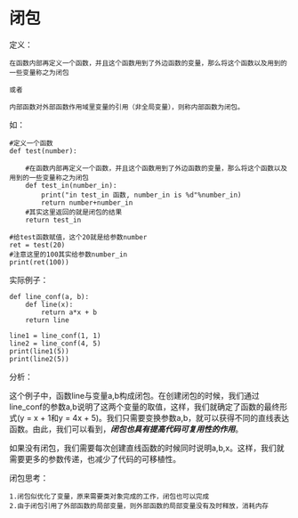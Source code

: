 # 闭包

定义：

```
在函数内部再定义一个函数，并且这个函数用到了外边函数的变量，那么将这个函数以及用到的一些变量称之为闭包

或者

内部函数对外部函数作用域里变量的引用（非全局变量），则称内部函数为闭包。
```

如：

```
#定义一个函数
def test(number):

    #在函数内部再定义一个函数，并且这个函数用到了外边函数的变量，那么将这个函数以及用到的一些变量称之为闭包
    def test_in(number_in):
        print("in test_in 函数, number_in is %d"%number_in)
        return number+number_in
    #其实这里返回的就是闭包的结果
    return test_in

#给test函数赋值，这个20就是给参数number
ret = test(20)
#注意这里的100其实给参数number_in
print(ret(100))
```

实际例子：

```
def line_conf(a, b):
    def line(x):
        return a*x + b
    return line

line1 = line_conf(1, 1)
line2 = line_conf(4, 5)
print(line1(5))
print(line2(5))
```

分析：

这个例子中，函数line与变量a,b构成闭包。在创建闭包的时候，我们通过line\_conf的参数a,b说明了这两个变量的取值，这样，我们就确定了函数的最终形式\(y = x + 1和y = 4x + 5\)。我们只需要变换参数a,b，就可以获得不同的直线表达函数。由此，我们可以看到，_**闭包也具有提高代码可复用性的作用**_。

如果没有闭包，我们需要每次创建直线函数的时候同时说明a,b,x。这样，我们就需要更多的参数传递，也减少了代码的可移植性。

闭包思考：

```
1.闭包似优化了变量，原来需要类对象完成的工作，闭包也可以完成
2.由于闭包引用了外部函数的局部变量，则外部函数的局部变量没有及时释放，消耗内存
```



